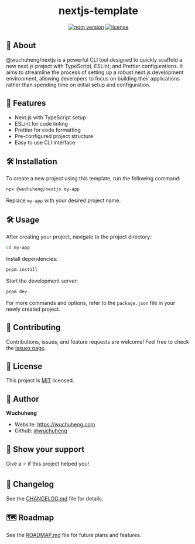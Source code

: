 <h1 align="center">nextjs-template</h1>

<p align="center">
  <a href="https://www.npmjs.com/package/@wuchuheng/nextjs"><img src="https://img.shields.io/npm/v/@wuchuheng/nextjs.svg" alt="npm version"></a>
  <a href="https://github.com/wuchuheng/nextjs"><img src="https://img.shields.io/github/license/wuchuheng/nextjs.svg" alt="license"></a>
</p>

## 🚀 About

@wuchuheng/nextjs is a powerful CLI tool designed to quickly scaffold a new next.js project with TypeScript, ESLint, and Prettier configurations. It aims to streamline the process of setting up a robust next.js development environment, allowing developers to focus on building their applications rather than spending time on initial setup and configuration.

## 🎯 Features

- Next.js with TypeScript setup
- ESLint for code linting
- Prettier for code formatting
- Pre-configured project structure
- Easy to use CLI interface

## 🛠️ Installation

To create a new project using this template, run the following command:

```bash
npx @wuchuheng/nextjs my-app
```

Replace `my-app` with your desired project name.

## 🛠️ Usage

After creating your project, navigate to the project directory:

```bash
cd my-app
```

Install dependencies:

```bash
pnpm install
```

Start the development server:

```bash
pnpm dev
```

For more commands and options, refer to the `package.json` file in your newly created project.

## 🤝 Contributing

Contributions, issues, and feature requests are welcome! Feel free to check the [issues page](https://github.com/wuchuheng/nextjs-template/issues).

## 📝 License

This project is [MIT](https://opensource.org/licenses/MIT) licensed.

## 👤 Author

**Wuchuheng**

- Website: https://wuchuheng.com
- Github: [@wuchuheng](https://github.com/wuchuheng)

## 🙏 Show your support

Give a ⭐️ if this project helped you!

## 📝 Changelog

See the [CHANGELOG.md](CHANGELOG.md) file for details.

## 🗺️ Roadmap

See the [ROADMAP.md](ROADMAP.md) file for future plans and features.
